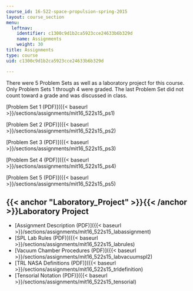 ```yaml
---
course_id: 16-522-space-propulsion-spring-2015
layout: course_section
menu:
  leftnav:
    identifier: c1300c9d1b2ca5923cce24633b6b329d
    name: Assignments
    weight: 30
title: Assignments
type: course
uid: c1300c9d1b2ca5923cce24633b6b329d

---
```


There were 5 Problem Sets as well as a laboratory project for this course. Only Problem Sets 1 through 4 were graded. The last Problem Set did not count toward a grade and was discussed in class.

[Problem Set 1 (PDF)]({{< baseurl >}}/sections/assignments/mit16_522s15_ps1)

[Problem Set 2 (PDF)]({{< baseurl >}}/sections/assignments/mit16_522s15_ps2)

[Problem Set 3 (PDF)]({{< baseurl >}}/sections/assignments/mit16_522s15_ps3)

[Problem Set 4 (PDF)]({{< baseurl >}}/sections/assignments/mit16_522s15_ps4)

[Problem Set 5 (PDF)]({{< baseurl >}}/sections/assignments/mit16_522s15_ps5)

{{< anchor "Laboratory_Project" >}}{{< /anchor >}}Laboratory Project
--------------------------------------------------------------------

*   [Assignment Description (PDF)]({{< baseurl >}}/sections/assignments/mit16_522s15_labassignment)
*   [SPL Lab Rules (PDF)]({{< baseurl >}}/sections/assignments/mit16_522s15_labrules)
*   [Vacuum Chamber Procedures (PDF)]({{< baseurl >}}/sections/assignments/mit16_522s15_labvacuumspl2)
*   [TRL NASA Definitions (PDF)]({{< baseurl >}}/sections/assignments/mit16_522s15_trldefinition)
*   [Tensorial Notation (PDF)]({{< baseurl >}}/sections/assignments/mit16_522s15_tensorial)